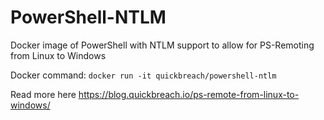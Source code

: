 # PowerShell-NTLM
Docker image of PowerShell with NTLM support to allow for PS-Remoting from Linux to Windows

Docker command: ```docker run -it quickbreach/powershell-ntlm``` 

Read more here https://blog.quickbreach.io/ps-remote-from-linux-to-windows/

